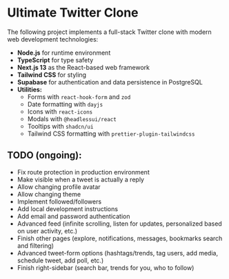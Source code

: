 # Ultimate Twitter Clone

The following project implements a full-stack Twitter clone with modern web development technologies:

- **Node.js** for runtime environment
- **TypeScript** for type safety
- **Next.js 13** as the React-based web framework
- **Tailwind CSS** for styling
- **Supabase** for authentication and data persistence in PostgreSQL
- **Utilities:**
  - Forms with `react-hook-form` and `zod`
  - Date formatting with `dayjs`
  - Icons with `react-icons`
  - Modals with `@headlessui/react`
  - Tooltips with `shadcn/ui`
  - Tailwind CSS formatting with `prettier-plugin-tailwindcss`

## TODO (ongoing):

- Fix route protection in production environment
- Make visible when a tweet is actually a reply
- Allow changing profile avatar
- Allow changing theme
- Implement followed/followers
- Add local development instructions
- Add email and password authentication
- Advanced feed (infinite scrolling, listen for updates, personalized based on user activity, etc.)
- Finish other pages (explore, notifications, messages, bookmarks search and filtering)
- Advanced tweet-form options (hashtags/trends, tag users, add media, schedule tweet, add poll, etc.)
- Finish right-sidebar (search bar, trends for you, who to follow)
